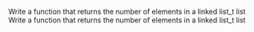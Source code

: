 
Write a function that returns the number of elements in a linked list_t list
Write a function that returns the number of elements in a linked list_t list
